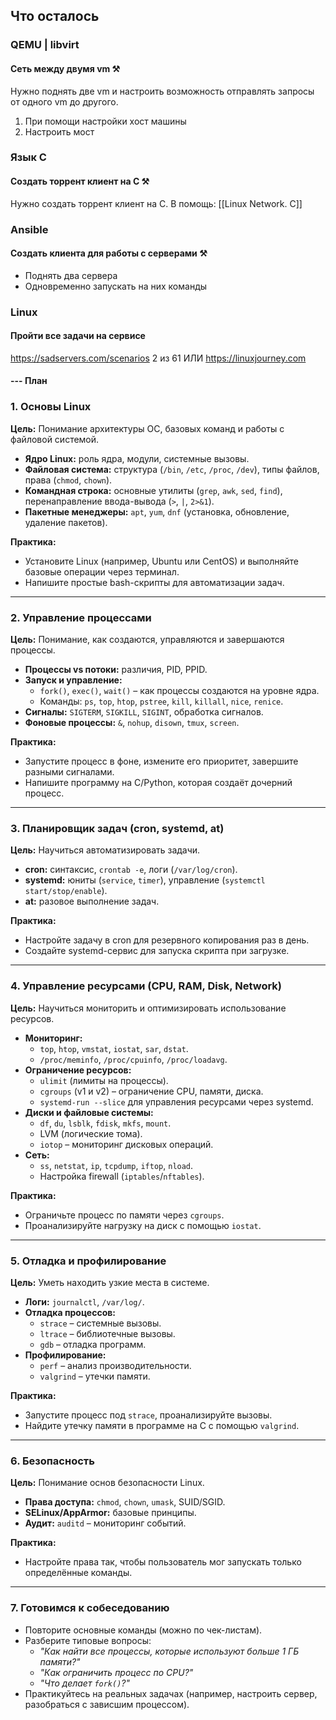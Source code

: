 ## Что осталось

### QEMU | libvirt 
#### Сеть между двумя vm ⚒️
Нужно поднять две vm и настроить возможность отправлять запросы от одного vm до другого.
1. При помощи настройки хост машины
2. Настроить мост
### Язык C
#### Создать торрент клиент на C ⚒️
Нужно создать торрент клиент на C.
В помощь: [[Linux Network. C]]
### Ansible
#### Создать клиента для работы с серверами ⚒️
- Поднять два сервера
- Одновременно запускать на них команды
### Linux
#### Пройти все задачи на сервисе
https://sadservers.com/scenarios
2 из 61
ИЛИ https://linuxjourney.com

#### --- План
### **1. Основы Linux**
**Цель:** Понимание архитектуры ОС, базовых команд и работы с файловой системой.
- **Ядро Linux:** роль ядра, модули, системные вызовы.
- **Файловая система:** структура (`/bin`, `/etc`, `/proc`, `/dev`), типы файлов, права (`chmod`, `chown`).
- **Командная строка:** основные утилиты (`grep`, `awk`, `sed`, `find`), перенаправление ввода-вывода (`>`, `|`, `2>&1`).
- **Пакетные менеджеры:** `apt`, `yum`, `dnf` (установка, обновление, удаление пакетов).

**Практика:**
- Установите Linux (например, Ubuntu или CentOS) и выполняйте базовые операции через терминал.
- Напишите простые bash-скрипты для автоматизации задач.

---
### **2. Управление процессами**
**Цель:** Понимание, как создаются, управляются и завершаются процессы.
- **Процессы vs потоки:** различия, PID, PPID.
- **Запуск и управление:**
    - `fork()`, `exec()`, `wait()` – как процессы создаются на уровне ядра.
    - Команды: `ps`, `top`, `htop`, `pstree`, `kill`, `killall`, `nice`, `renice`.
- **Сигналы:** `SIGTERM`, `SIGKILL`, `SIGINT`, обработка сигналов.
- **Фоновые процессы:** `&`, `nohup`, `disown`, `tmux`, `screen`.

**Практика:**
- Запустите процесс в фоне, измените его приоритет, завершите разными сигналами.
- Напишите программу на C/Python, которая создаёт дочерний процесс.

---
### **3. Планировщик задач (cron, systemd, at)**
**Цель:** Научиться автоматизировать задачи.
- **cron:** синтаксис, `crontab -e`, логи (`/var/log/cron`).
- **systemd:** юниты (`service`, `timer`), управление (`systemctl start/stop/enable`).
- **at:** разовое выполнение задач.

**Практика:**
- Настройте задачу в cron для резервного копирования раз в день.
- Создайте systemd-сервис для запуска скрипта при загрузке.

---
### **4. Управление ресурсами (CPU, RAM, Disk, Network)**
**Цель:** Научиться мониторить и оптимизировать использование ресурсов.
- **Мониторинг:**
    - `top`, `htop`, `vmstat`, `iostat`, `sar`, `dstat`.
    - `/proc/meminfo`, `/proc/cpuinfo`, `/proc/loadavg`.
- **Ограничение ресурсов:**
    - `ulimit` (лимиты на процессы).
    - `cgroups` (v1 и v2) – ограничение CPU, памяти, диска.
    - `systemd-run --slice` для управления ресурсами через systemd.
- **Диски и файловые системы:**
    - `df`, `du`, `lsblk`, `fdisk`, `mkfs`, `mount`.
    - LVM (логические тома).
    - `iotop` – мониторинг дисковых операций.
- **Сеть:**
    - `ss`, `netstat`, `ip`, `tcpdump`, `iftop`, `nload`.
    - Настройка firewall (`iptables`/`nftables`).

**Практика:**
- Ограничьте процесс по памяти через `cgroups`.
- Проанализируйте нагрузку на диск с помощью `iostat`.

---
### **5. Отладка и профилирование**
**Цель:** Уметь находить узкие места в системе.
- **Логи:** `journalctl`, `/var/log/`.
- **Отладка процессов:**
    - `strace` – системные вызовы.
    - `ltrace` – библиотечные вызовы.
    - `gdb` – отладка программ.
- **Профилирование:**
    - `perf` – анализ производительности.
    - `valgrind` – утечки памяти.

**Практика:**
- Запустите процесс под `strace`, проанализируйте вызовы.
- Найдите утечку памяти в программе на C с помощью `valgrind`.

---
### **6. Безопасность**
**Цель:** Понимание основ безопасности Linux.
- **Права доступа:** `chmod`, `chown`, `umask`, SUID/SGID.
- **SELinux/AppArmor:** базовые принципы.
- **Аудит:** `auditd` – мониторинг событий.

**Практика:**
- Настройте права так, чтобы пользователь мог запускать только определённые команды.

---
### **7. Готовимся к собеседованию**
- Повторите основные команды (можно по чек-листам).
- Разберите типовые вопросы:
    - _"Как найти все процессы, которые используют больше 1 ГБ памяти?"_
    - _"Как ограничить процесс по CPU?"_
    - _"Что делает `fork()`?"_
- Практикуйтесь на реальных задачах (например, настроить сервер, разобраться с зависшим процессом).
